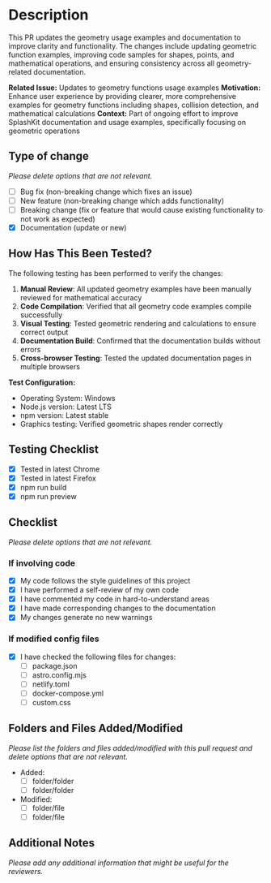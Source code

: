# Description

This PR updates the geometry usage examples and documentation to improve clarity and functionality. The changes include updating geometric function examples, improving code samples for shapes, points, and mathematical operations, and ensuring consistency across all geometry-related documentation.

**Related Issue:** Updates to geometry functions usage examples
**Motivation:** Enhance user experience by providing clearer, more comprehensive examples for geometry functions including shapes, collision detection, and mathematical calculations
**Context:** Part of ongoing effort to improve SplashKit documentation and usage examples, specifically focusing on geometric operations

## Type of change

_Please delete options that are not relevant._

- [ ] Bug fix (non-breaking change which fixes an issue)
- [ ] New feature (non-breaking change which adds functionality)
- [ ] Breaking change (fix or feature that would cause existing functionality to not work as
      expected)
- [x] Documentation (update or new)

## How Has This Been Tested?

The following testing has been performed to verify the changes:

1. **Manual Review**: All updated geometry examples have been manually reviewed for mathematical accuracy
2. **Code Compilation**: Verified that all geometry code examples compile successfully
3. **Visual Testing**: Tested geometric rendering and calculations to ensure correct output
4. **Documentation Build**: Confirmed that the documentation builds without errors
5. **Cross-browser Testing**: Tested the updated documentation pages in multiple browsers

**Test Configuration:**
- Operating System: Windows
- Node.js version: Latest LTS
- npm version: Latest stable
- Graphics testing: Verified geometric shapes render correctly

## Testing Checklist

- [x] Tested in latest Chrome
- [x] Tested in latest Firefox
- [x] npm run build
- [x] npm run preview

## Checklist

_Please delete options that are not relevant._

### If involving code

- [x] My code follows the style guidelines of this project
- [x] I have performed a self-review of my own code
- [x] I have commented my code in hard-to-understand areas
- [x] I have made corresponding changes to the documentation
- [x] My changes generate no new warnings

### If modified config files

- [x] I have checked the following files for changes:
  - [ ] package.json
  - [ ] astro.config.mjs
  - [ ] netlify.toml
  - [ ] docker-compose.yml
  - [ ] custom.css

## Folders and Files Added/Modified

_Please list the folders and files added/modified with this pull request and delete options that are not relevant._

- Added:
  - [ ] folder/folder
  - [ ] folder/folder
- Modified:
  - [ ] folder/file
  - [ ] folder/file

## Additional Notes

_Please add any additional information that might be useful for the reviewers._
